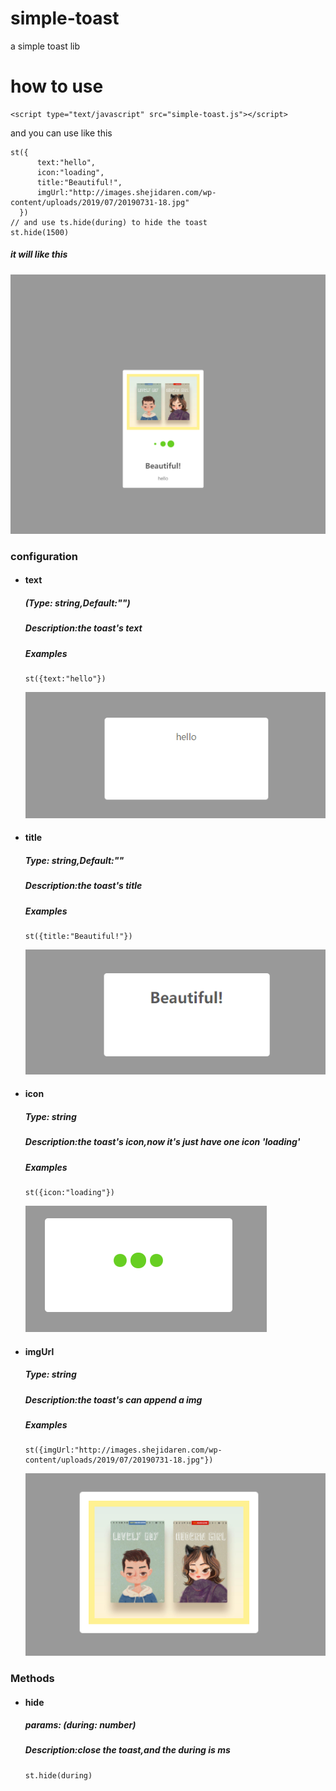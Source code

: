 # simple-toast
a simple toast lib

# how to use
````
<script type="text/javascript" src="simple-toast.js"></script>
````
and you can use like this
````
st({
      text:"hello",
      icon:"loading",
      title:"Beautiful!",
      imgUrl:"http://images.shejidaren.com/wp-content/uploads/2019/07/20190731-18.jpg"
  })
// and use ts.hide(during) to hide the toast
st.hide(1500)
````
##### it will like this
![avatar](./examples/example1.png)

### configuration
- #### text 
    ##### (Type: string,Default:"")
    ##### Description:the toast's text    
    ##### Examples
    ````
    st({text:"hello"})
    ````
    ![avatar](./examples/example2.png)

- #### title 
    ##### Type: string,Default:""   
    ##### Description:the toast's title    
    ##### Examples 
    ````
    st({title:"Beautiful!"})
    ````
    ![avatar](./examples/example3.png)

- #### icon
    ##### Type: string  
    ##### Description:the toast's icon,now it's just have one icon 'loading'    
    ##### Examples
    ````
    st({icon:"loading"})
    ````
    ![avatar](./examples/example4.png)

- #### imgUrl
    ##### Type: string  
    ##### Description:the toast's can append a img   
    ##### Examples
    ````
    st({imgUrl:"http://images.shejidaren.com/wp-content/uploads/2019/07/20190731-18.jpg"})
    ````
    ![avatar](./examples/example5.png)

### Methods
- #### hide
    ##### params: (during: number)  
    ##### Description:close the toast,and the during is ms
  ````
  st.hide(during)
  ````
    
